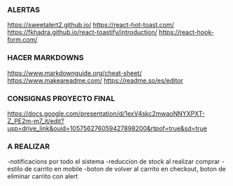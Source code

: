 ### ALERTAS
https://sweetalert2.github.io/
https://react-hot-toast.com/
https://fkhadra.github.io/react-toastify/introduction/
https://react-hook-form.com/

### HACER MARKDOWNS
https://www.markdownguide.org/cheat-sheet/
https://www.makeareadme.com/
https://readme.so/es/editor

### CONSIGNAS PROYECTO FINAL
https://docs.google.com/presentation/d/1exV4skc2mwaoNNYXPXT-Z_PE2m-m7_it/edit?usp=drive_link&ouid=105756276059427898200&rtpof=true&sd=true


### A REALIZAR
-notificacions por todo el sistema
-reduccion de stock al realizar comprar
-estilo de carrito en mobile
-boton de volver al carrito en checkout, boton de eliminar carrito con alert